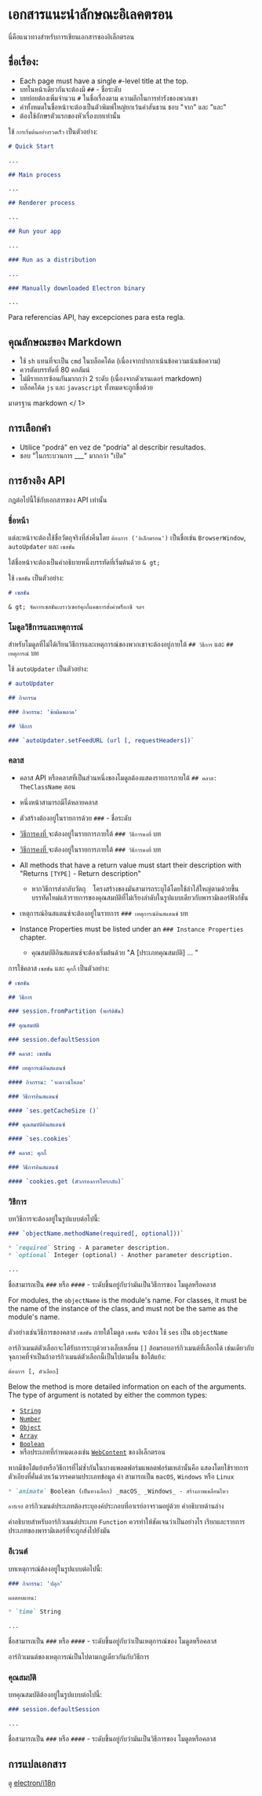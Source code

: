 # เอกสารแนะนำลักษณะอิเลคตรอน

นี่คือแนวทางสำหรับการเขียนเอกสารของอิเล็กตรอน

## ชื่อเรื่อง:

* Each page must have a single `#`-level title at the top.
* บทในหน้าเดียวกันจะต้องมี ` ## ` - ชื่อระดับ
* บทย่อยต้องเพิ่มจำนวน ` # ` ในชื่อเรื่องตาม ความลึกในการทำรังของพวกเขา
* คำทั้งหมดในชื่อหน้าจะต้องเป็นตัวพิมพ์ใหญ่ยกเว้นคำสันธาน ชอบ "จาก" และ "และ"
* ต้องใช้อักษรตัวแรกของหัวเรื่องบทเท่านั้น

ใช้ ` การเริ่มต้นอย่างรวดเร็ว ` เป็นตัวอย่าง:

```markdown
# Quick Start

...

## Main process

...

## Renderer process

...

## Run your app

...

### Run as a distribution

...

### Manually downloaded Electron binary

...
```

Para referencias API, hay excepciones para esta regla.

## คุณลักษณะของ Markdown

* ใช้ ` sh ` แทนที่จะเป็น ` cmd ` ในบล็อคโค้ด (เนื่องจากปากกาเน้นข้อความเน้นข้อความ)
* ควรตัดบรรทัดที่ 80 คอลัมน์
* ไม่มีรายการซ้อนกันมากกว่า 2 ระดับ (เนื่องจากตัวเรนเดอร์ markdown)
* บล็อคโค้ด ` js ` และ ` javascript ` ทั้งหมดจะถูกขื่อด้วย

 มาตรฐาน markdown </ 1></li> </ul> 
  
  

## การเลือกคำ

* Utilice "podrá" en vez de "podría" al describir resultados.
* ชอบ "ในกระบวนการ ___" มากกว่า "เปิด"



## การอ้างอิง API

กฎต่อไปนี้ใช้กับเอกสารของ API เท่านั้น



### ชื่อหน้า

แต่ละหน้าจะต้องใช้ชื่อวัตถุจริงที่ส่งคืนโดย ` ต้องการ ('อิเล็กตรอน') ` เป็นชื่อเช่น ` BrowserWindow `, ` autoUpdater ` และ ` เซสชัน `

ใต้ชื่อหน้าจะต้องเป็นคำอธิบายหนึ่งบรรทัดที่เริ่มต้นด้วย ` & gt; `

ใช้ ` เซสชัน ` เป็นตัวอย่าง:



```markdown
# เซสชัน

& gt; จัดการเซสชันเบราว์เซอร์คุกกี้แคชการตั้งค่าพร็อกซี ฯลฯ
```




### โมดูลวิธีการและเหตุการณ์

สำหรับโมดูลที่ไม่ได้เรียนวิธีการและเหตุการณ์ของพวกเขาจะต้องอยู่ภายใต้ ` ## วิธีการ ` และ ` ## เหตุการณ์ ` บท

ใช้ ` autoUpdater ` เป็นตัวอย่าง:



```markdown
# autoUpdater

## กิจกรรม

### กิจกรรม: 'ข้อผิดพลาด'

## วิธีการ

### `autoUpdater.setFeedURL (url [, requestHeaders])`
```




### คลาส

* คลาส API หรือคลาสที่เป็นส่วนหนึ่งของโมดูลต้องแสดงรายการภายใต้ ` ## คลาส: TheClassName ` ตอน

* หนึ่งหน้าสามารถมีได้หลายคลาส

* ตัวสร้างต้องอยู่ในรายการด้วย ` ### ` - ชื่อระดับ
* [ วิธีการคงที่ ](https://developer.mozilla.org/en-US/docs/Web/JavaScript/Reference/Classes/static) จะต้องอยู่ในรายการภายใต้ ` ### วิธีการคงที่ ` บท
* [ วิธีการคงที่ ](https://developer.mozilla.org/en-US/docs/Web/JavaScript/Reference/Classes#Prototype_methods) จะต้องอยู่ในรายการภายใต้ ` ### วิธีการคงที่ ` บท
* All methods that have a return value must start their description with "Returns `[TYPE]` - Return description" 
    * หากวิธีการส่งกลับวัตถุ ` ` โครงสร้างของมันสามารถระบุได้โดยใช้ลำไส้ใหญ่ตามด้วยขึ้นบรรทัดใหม่แล้วรายการของคุณสมบัติที่ไม่เรียงลำดับในรูปแบบเดียวกับพารามิเตอร์ฟังก์ชั่น
* เหตุการณ์อินสแตนซ์จะต้องอยู่ในรายการ ` ### เหตุการณ์อินสแตนซ์ ` บท
* Instance Properties must be listed under an `### Instance Properties` chapter. 
    * คุณสมบัติอินสแตนซ์จะต้องเริ่มต้นด้วย "A [ประเภทคุณสมบัติ] ... "

การใช้คลาส ` เซสชัน ` และ ` คุกกี้ ` เป็นตัวอย่าง:



```markdown
# เซสชัน

## วิธีการ

### session.fromPartition (พาร์ติชัน)

## คุณสมบัติ

### session.defaultSession

## คลาส: เซสชัน

### เหตุการณ์อินสแตนซ์

#### กิจกรรม: 'จะดาวน์โหลด'

### วิธีการอินสแตนซ์

#### `ses.getCacheSize ()`

### คุณสมบัติอินสแตนซ์

#### `ses.cookies`

## คลาส: คุกกี้

### วิธีการอินสแตนซ์

#### `cookies.get (ตัวกรองการโทรกลับ)`
```




### วิธีการ

บทวิธีการจะต้องอยู่ในรูปแบบต่อไปนี้:



```markdown
### `objectName.methodName(required[, optional]))`

* `required` String - A parameter description.
* `optional` Integer (optional) - Another parameter description.

...
```


ชื่อสามารถเป็น ` ### ` หรือ ` #### ` - ระดับขึ้นอยู่กับว่ามันเป็นวิธีการของ โมดูลหรือคลาส

For modules, the `objectName` is the module's name. For classes, it must be the name of the instance of the class, and must not be the same as the module's name.

ตัวอย่างเช่นวิธีการของคลาส ` เซสชัน ` ภายใต้โมดูล ` เซสชัน ` จะต้อง ใช้ ` ses ` เป็น ` objectName `

อาร์กิวเมนต์ตัวเลือกจะได้รับการระบุด้วยวงเล็บเหลี่ยม ` [] ` ล้อมรอบอาร์กิวเมนต์ที่เลือกได้ เช่นเดียวกับจุลภาคที่จำเป็นถ้าอาร์กิวเมนต์ตัวเลือกนี้เป็นไปตามอื่น ข้อโต้แย้ง:



```sh
ต้องการ [, ตัวเลือก]
```


Below the method is more detailed information on each of the arguments. The type of argument is notated by either the common types:

* [`String`](https://developer.mozilla.org/en-US/docs/Web/JavaScript/Reference/Global_Objects/String)
* [`Number`](https://developer.mozilla.org/en-US/docs/Web/JavaScript/Reference/Global_Objects/Number)
* [`Object`](https://developer.mozilla.org/en-US/docs/Web/JavaScript/Reference/Global_Objects/Object)
* [`Array`](https://developer.mozilla.org/en-US/docs/Web/JavaScript/Reference/Global_Objects/Array)
* [`Boolean`](https://developer.mozilla.org/en-US/docs/Web/JavaScript/Reference/Global_Objects/Boolean)
* หรือประเภทที่กำหนดเองเช่น [` WebContent `](api/web-contents.md) ของอิเล็กตรอน

หากมีข้อโต้แย้งหรือวิธีการที่ไม่ซ้ำกันในบางแพลตฟอร์มแพลตฟอร์มเหล่านั้นคือ แสดงโดยใช้รายการตัวเอียงที่คั่นด้วยเว้นวรรคตามประเภทข้อมูล ค่า สามารถเป็น ` macOS `, ` Windows ` หรือ ` Linux `



```markdown
* `animate` Boolean (เป็นทางเลือก) _macOS_ _Windows_ - สร้างภาพเคลื่อนไหว
```


` อาร์เรย์ ` อาร์กิวเมนต์ประเภทต้องระบุองค์ประกอบที่อาเรย์อาจรวมอยู่ด้วย คำอธิบายด้านล่าง

คำอธิบายสำหรับอาร์กิวเมนต์ประเภท ` Function ` ควรทำให้ชัดเจนว่าเป็นอย่างไร เรียกและรายการประเภทของพารามิเตอร์ที่จะถูกส่งไปยังมัน



### อีเวนต์

บทเหตุการณ์ต้องอยู่ในรูปแบบต่อไปนี้:



```markdown
### กิจกรรม: 'ปลุก'

ผลตอบแทน:

* `time` String

...
```


ชื่อสามารถเป็น ` ### ` หรือ ` #### ` - ระดับขึ้นอยู่กับว่าเป็นเหตุการณ์ของ โมดูลหรือคลาส

อาร์กิวเมนต์ของเหตุการณ์เป็นไปตามกฎเดียวกันกับวิธีการ



### คุณสมบัติ

บทคุณสมบัติต้องอยู่ในรูปแบบต่อไปนี้:



```markdown
### session.defaultSession

...
```


ชื่อสามารถเป็น ` ### ` หรือ ` #### ` - ระดับขึ้นอยู่กับว่ามันเป็นวิธีการของ โมดูลหรือคลาส



## การแปลเอกสาร

ดู [electron/i18n](https://github.com/electron/i18n#readme)
